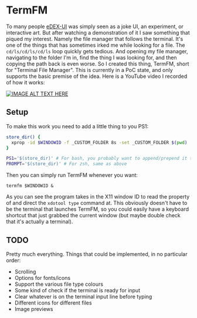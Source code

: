 # TermFM

To many people [eDEX-UI](https://github.com/GitSquared/edex-ui) was simply seen
as a joke UI, an experiment, or interactive art. But after watching a
demonstration of it I saw something that piqued my interest. Namely the file
manager that follows the terminal. It's one of the things that has sometimes
irked me while looking for a file. The `cd/ls/cd/ls/cd/ls` loop quickly gets
tedious. And opening my file manager, navigating to the folder I'm in, find the
thing I was looking for, and then copying the path back is even worse. So I
created this thing, TermFM, short for "Terminal File Manager". This is
currently in a PoC state, and only supports the basic premise of the idea. Here
is a YouTube video I recorded of how it works:

[![IMAGE ALT TEXT HERE](https://img.youtube.com/vi/KoSbxQ_UlyA/0.jpg)](https://www.youtube.com/watch?v=KoSbxQ_UlyA)

## Setup
To make this work you need to add a little thing to you PS1:

``` bash
store_dir() {
  xprop -id $WINDOWID -f _CUSTOM_FOLDER 8s -set _CUSTOM_FOLDER $(pwd)
}

PS1='$(store_dir)' # For bash, you probably want to append/prepend it to what you have already
PROMPT='$(store_dir)' # For zsh, same as above
```

Then you can simply run TermFM whenever you want:
```
termfm $WINDOWID &
```

As you can see the program takes in the X11 window ID to read the property of
and direct the `xdotool type` command at. This obviously doesn't have to be the
terminal that launches TermFM, so you could easily have a keyboard shortcut that
just grabbed the current window (but maybe double check that it's actually a
terminal).

## TODO
Pretty much everything. Things that could be implemented, in no particular
order:

- Scrolling
- Options for fonts/icons
- Support the various file type colours
- Some kind of check if the terminal is ready for input
- Clear whatever is on the terminal input line before typing
- Different icons for different files
- Image previews
